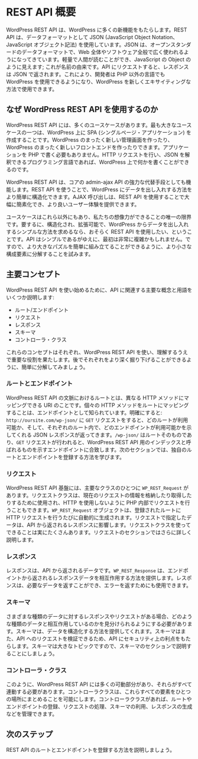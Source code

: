 <!--
# REST API Overview
-->

# REST API 概要

<!--
The WordPress REST API brings many new features to WordPress. The REST API uses JSON (JavaScript Object Notation) as its data format.  JSON is an open standard data format that is becoming more widely used across the web as a whole, and software in general.  It is light-weight and human readable, and looks like Objects do in JavaScript; hence the name.  When you make a request to the API, the response will be returned in JSON. This enables developers to use WordPress in languages beyond PHP, which in turn allows WordPress to be used in new and exciting ways.
-->

WordPress REST API は、WordPress に多くの新機能をもたらします。REST API は、データフォーマットとして JSON (JavaScript Object Notation、JavaScript オブジェクト記法) を使用しています。JSON は、オープンスタンダードのデータフォーマットで、Web 全体やソフトウェア全般で広く使われるようになってきています。軽量で人間が読むことができ、JavaScript の Object のように見えます; これが名前の由来です。API にリクエストすると、レスポンスは JSON で返されます。これにより、開発者は PHP 以外の言語でも WordPress を使用できるようになり、WordPress を新しくエキサイティングな方法で使用できます。

<!--
## Why use the WordPress REST API
-->

## なぜ WordPress REST API を使用するのか

<!--
There are many use cases for the WordPress REST API.  One of the largest use cases is creating Single Page Applications on top of WordPress.  You could create an entirely new admin experience for WordPress, or you could create an entirely new front end experience for WordPress.  You would not even have to write the applications in PHP.  Any programming language that can make HTTP requests and interpret JSON could be used to write something on WordPress.
-->

WordPress REST API には、多くのユースケースがあります。最も大きなユースケースの一つは、WordPress 上に SPA (シングルページ・アプリケーション) を作成することです。WordPress のまったく新しい管理画面を作ったり、WordPress のまったく新しいフロントエンドを作ったりできます。アプリケーションを PHP で書く必要もありません。HTTP リクエストを行い、JSON を解釈できるプログラミング言語であれば、WordPress 上で何かを書くことができるのです。

<!--
The WordPress REST API can also serve as a strong replacement for the admin-ajax API in core.  By using the REST API, you can more easily structure the way you want to get data into and out of WordPress.  AJAX calls can be greatly simplified by using the REST API, enabling us to provide better user experiences in our work.
-->

WordPress REST API は、コアの admin-ajax API の強力な代替手段としても機能します。REST API を使うことで、WordPress にデータを出し入れする方法をより簡単に構造化できます。AJAX 呼び出しは、REST API を使用することで大幅に簡素化でき、より良いユーザー体験を提供できます。

<!--
The use cases extend beyond these and really our imagination is the only limit to what can be done.  The bottom line is, if you want an structured, extensible, and simple way to get data in and out of WordPress, you probably want to use the REST API.  The API, for all of its simplicity, can be quite complex at first and we will attempt to break it down into smaller components so that we can easily piece together the larger puzzle.
-->

ユースケースはこれら以外にもあり、私たちの想像力ができることの唯一の限界です。要するに、構造化され、拡張可能で、WordPress からデータを出し入れするシンプルな方法を求めるなら、おそらく REST API を使用したい、ということです。API はシンプルであるがゆえに、最初は非常に複雑かもしれません。ですので、より大きなパズルを簡単に組み立てることができるように、より小さな構成要素に分解することを試みます。

<!--
## Key Concepts
-->

## 主要コンセプト

<!--
To get started with using the WordPress REST API we will break down some of the key concepts and terms associated with the API:
-->

WordPress REST API を使い始めるために、API に関連する主要な概念と用語をいくつか説明します:

<!--
- Routes/Endpoints
- Requests
- Responses
- Schema
- Controller Classes
-->

- ルート/エンドポイント
- リクエスト
- レスポンス
- スキーマ
- コントローラ・クラス

<!--
Each of these concepts play a crucial role in using and understanding the WordPress REST API.  Let’s briefly break them down so that we can later explore each in greater depth.
-->

これらのコンセプトはそれぞれ、WordPress REST API を使い、理解するうえで重要な役割を果たします。後でそれぞれをより深く掘り下げることができるように、簡単に分解してみましょう。

<!--
### Routes & Endpoints
-->

### ルートとエンドポイント

<!--
A route, in the context of the WordPress REST API, is a URI which can be mapped to different HTTP methods.  The mapping of an individual HTTP method to a route is known as an endpoint.  To clarify: If we make a `GET` request to `http://oursite.com/wp-json/`, we will get a JSON response showing us what routes are available, and within each route, what endpoints are available. `/wp-json/` Is a route itself and when a `GET` request is made it matches to the endpoint that displays what is known as the index for the WordPress REST API. We will learn how to register our own routes and endpoints in the following sections.
-->

WordPress REST API の文脈におけるルートとは、異なる HTTP メソッドにマッピングできる URI のことです。個々の HTTP メソッドをルートにマッピングすることは、エンドポイントとして知られています。明確にすると: `http://oursite.com/wp-json/` に `GET` リクエストをすると、どのルートが利用可能か、そして、それぞれのルート内で、どのエンドポイントが利用可能かを示してくれる JSON レスポンスが返ってきます。`/wp-json/` はルートそのものであり、`GET` リクエストが行われると、WordPress REST API 用のインデックスと呼ばれるものを示すエンドポイントに合致します。次のセクションでは、独自のルートとエンドポイントを登録する方法を学びます。

<!--
### Requests
-->

### リクエスト

<!--
In the WordPress REST API infrastructure one of the primary classes is `WP_REST_Request`. The request class is used to store and retrieve information for the current request, requests can also be made internally within PHP to avoid using HTTP. `WP_REST_Request` objects are automatically generated for you whenever you make an HTTP request to a registered route. The data specified in the request will have an impact on what response you get back out of the API. There are a lot of neat things that can be done using the request class. The request section will go into greater detail.
-->

WordPress REST API 基盤には、主要なクラスのひとつに `WP_REST_Request` があります。リクエストクラスは、現在のリクエストの情報を格納したり取得したりするために使用され、HTTP を使用しないように PHP 内部でリクエストを行うこともできます。`WP_REST_Request` オブジェクトは、登録されたルートに HTTP リクエストを行うたびに自動的に生成されます。リクエストで指定したデータは、API から返されるレスポンスに影響します。リクエストクラスを使ってできることは実にたくさんあります。リクエストのセクションではさらに詳しく説明します。

<!--
### Responses
-->

### レスポンス

<!--
Responses are the data you get back from the API. The `WP_REST_Response` provides a way to interact with the response data returned by endpoints. Responses can return the desired data, and they can also be used to return errors.
-->

レスポンスは、API から返されるデータです。`WP_REST_Response` は、エンドポイントから返されるレスポンスデータを相互作用する方法を提供します。レスポンスは、必要なデータを返すことができ、エラーを返すためにも使用できます。

<!--
### Schema
-->

### スキーマ

<!--
When we have responses and requests of different kinds of data, we need to be able to tell what type of data we are interacting with. Schema provides us a way to structure our data. Schema also provides security benefits for the API as it enables us to validate requests being made to the API. Schema is a large topic and we will get into that in the schema section.
-->

さまざまな種類のデータに対するレスポンスやリクエストがある場合、どのような種類のデータと相互作用しているのかを見分けられるようにする必要があります。スキーマは、データを構造化する方法を提供してくれます。スキーマはまた、API へのリクエストを検証できるため、API にセキュリティ上の利点をもたらします。スキーマは大きなトピックですので、スキーマのセクションで説明することにしましょう。

<!--
### Controller Classes
-->

### コントローラ・クラス

<!--
As you can see the WordPress REST API has a lot of moving parts that all need to work together. Controller classes enable us to bring all of these elements together in a single place. With a controller class we will be able to manage the registering of routes & endpoints, handle requests, utilize schema, and generate responses.
-->

このように、WordPress REST API には多くの可動部分があり、それらがすべて連動する必要があります。コントローラクラスは、これらすべての要素をひとつの場所にまとめることを可能にします。コントローラクラスがあれば、ルートやエンドポイントの登録、リクエストの処理、スキーマの利用、レスポンスの生成などを管理できます。

<!--
## Next Steps
-->

## 次のステップ

<!--
Let’s dive into how to register routes and endpoints for the REST API.
-->

REST API のルートとエンドポイントを登録する方法を説明しましょう。
